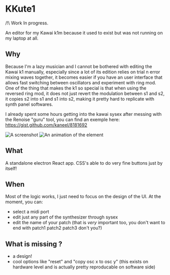 # KKute1

/!\ Work In progress. 

An editor for my Kawai k1m because it used to exist but was not running on my laptop at all.



## Why
Because I'm a lazy musician and I cannot be bothered with editing the Kawai k1 manually, especially since a lot of its edition relies on trial n error mixing waves together, it becomes easier if you have an user interface that allows fast switching between oscillators and experiment with ring mod. 
One of the thing that makes the k1 so special is that when using the reversed ring mod, it does not just revert the modulation between s1 and s2, it copies s2 into s1 and s1 into s2, making it pretty hard to replicate with synth panel softwares.

I already spent some hours getting into the kawai sysex after messing with the Renoise "guru" tool, you can find an exemple here: https://gist.github.com/kaneel/8181692

![A screenshot][screenshot]
![An animation of the element][synthanim1]



## What
A standalone electron React app. CSS's able to do very fine buttons just by itself!

## When 
Most of the logic works, I just need to focus on the design of the UI.
At the moment, you can:

- select a midi port
- edit just any part of the synthesizer through sysex
- edit the name of your patch (that is _very_ important too, you don't want to end with patch1 patch2 patch3 don't you?)

## What is missing ?

- a design! 
- cool options like "reset" and "copy osc x to osc y" (this exists on hardware level and is actually pretty reproducable on software side)

[screenshot]: https://i.imgur.com/rgbXdpv.png
[synthanim1]: https://i.imgur.com/BccbemI.gif
